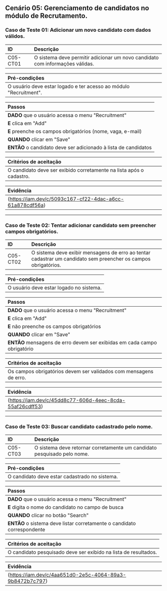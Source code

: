 ## Cenário 05: Gerenciamento de candidatos no módulo de Recrutamento.

### Caso de Teste 01: Adicionar um novo candidato com dados válidos.

| ID       | Descrição                                                              |
| :------- | :---------------------------------------------------------------------- |
| C05-CT01 | O sistema deve permitir adicionar um novo candidato com informações válidas. |

| **Pré-condições**                                             |
| :------------------------------------------------------------ |
| O usuário deve estar logado e ter acesso ao módulo "Recruitment". |

| **Passos**                                                        |
| :---------------------------------------------------------------- |
| **DADO** que o usuário acessa o menu \"Recruitment\"             |
| **E** clica em \"Add\"                                           |
| **E** preenche os campos obrigatórios (nome, vaga, e-mail)       |
| **QUANDO** clicar em \"Save\"                                    |
| **ENTÃO** o candidato deve ser adicionado à lista de candidatos  |

| **Critérios de aceitação**                                      |
| :-------------------------------------------------------------- |
| O candidato deve ser exibido corretamente na lista após o cadastro. |

| **Evidência**                                                   |
| :-------------------------------------------------------------- |
| (https://jam.dev/c/5093c167-cf22-4dac-a6cc-61a878cdf56a)        |

---

### Caso de Teste 02: Tentar adicionar candidato sem preencher campos obrigatórios.

| ID       | Descrição                                                                     |
| :------- | :------------------------------------------------------------------------------ |
| C05-CT02 | O sistema deve exibir mensagens de erro ao tentar cadastrar um candidato sem preencher os campos obrigatórios. |

| **Pré-condições**                                             |
| :------------------------------------------------------------ |
| O usuário deve estar logado no sistema.                       |

| **Passos**                                                        |
| :---------------------------------------------------------------- |
| **DADO** que o usuário acessa o menu \"Recruitment\"             |
| **E** clica em \"Add\"                                           |
| **E** não preenche os campos obrigatórios                       |
| **QUANDO** clicar em \"Save\"                                    |
| **ENTÃO** mensagens de erro devem ser exibidas em cada campo obrigatório |

| **Critérios de aceitação**                                      |
| :-------------------------------------------------------------- |
| Os campos obrigatórios devem ser validados com mensagens de erro. |

| **Evidência**                                                   |
| :-------------------------------------------------------------- |
| (https://jam.dev/c/45dd8c77-606d-4eec-8cda-55af26cdff53)        |

---

### Caso de Teste 03: Buscar candidato cadastrado pelo nome.

| ID       | Descrição                                                        |
| :------- | :---------------------------------------------------------------- |
| C05-CT03 | O sistema deve retornar corretamente um candidato pesquisado pelo nome. |

| **Pré-condições**                                             |
| :------------------------------------------------------------ |
| O candidato deve estar cadastrado no sistema.                 |

| **Passos**                                                        |
| :---------------------------------------------------------------- |
| **DADO** que o usuário acessa o menu \"Recruitment\"             |
| **E** digita o nome do candidato no campo de busca              |
| **QUANDO** clicar no botão \"Search\"                           |
| **ENTÃO** o sistema deve listar corretamente o candidato correspondente |

| **Critérios de aceitação**                                      |
| :-------------------------------------------------------------- |
| O candidato pesquisado deve ser exibido na lista de resultados. |

| **Evidência**                                                   |
| :-------------------------------------------------------------- |
| (https://jam.dev/c/4aa651d0-2e5c-4064-89a3-9b8472b7c797)        |
